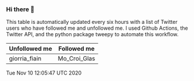 ### Hi there 👋

This table is automatically updated every six hours with a list of Twitter users who have followed me and unfollowed me. I used Github Actions, the Twitter API, and the python package tweepy to automate this workflow.

| Unfollowed me |  Followed me |
| --- | --- |
|giorria_fiain|Mo_Croi_Glas|
Tue Nov 10 12:05:47 UTC 2020
